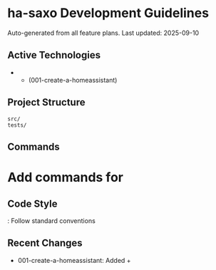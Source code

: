 # ha-saxo Development Guidelines

Auto-generated from all feature plans. Last updated: 2025-09-10

## Active Technologies
-  +  (001-create-a-homeassistant)

## Project Structure
```
src/
tests/
```

## Commands
# Add commands for 

## Code Style
: Follow standard conventions

## Recent Changes
- 001-create-a-homeassistant: Added  + 

<!-- MANUAL ADDITIONS START -->
<!-- MANUAL ADDITIONS END -->
